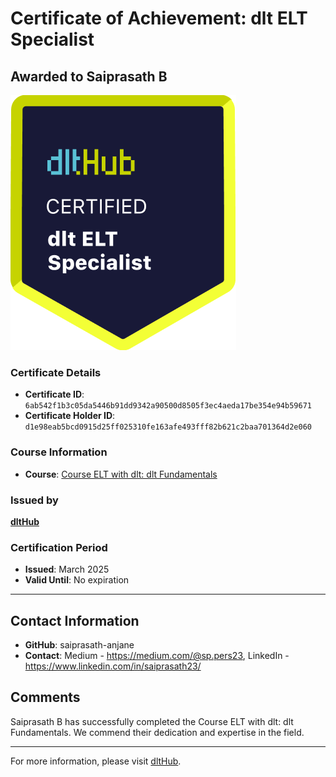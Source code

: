 
# Certificate of Achievement: dlt ELT Specialist

## Awarded to **Saiprasath B**

![Course Image](../badges/dlt_ELT_specialist.png)

### Certificate Details
- **Certificate ID**: `6ab542f1b3c05da5446b91dd9342a90500d8505f3ec4aeda17be354e94b59671`
- **Certificate Holder ID**: `d1e98eab5bcd0915d25ff025310fe163afe493fff82b621c2baa701364d2e060`

### Course Information
- **Course**: [Course ELT with dlt: dlt Fundamentals](https://github.com/dlt-hub/dlthub-education/tree/main/courses/dlt_fundamentals_dec_2024)

### Issued by
[**dltHub**](https://dlthub.com/) 

### Certification Period
- **Issued**: March 2025
- **Valid Until**: No expiration

---

## Contact Information
- **GitHub**: saiprasath-anjane
- **Contact**: Medium - https://medium.com/@sp.pers23, LinkedIn - https://www.linkedin.com/in/saiprasath23/

## Comments
Saiprasath B has successfully completed the Course ELT with dlt: dlt Fundamentals. We commend their dedication and expertise in the field.

---

For more information, please visit [dltHub](https://dlthub.com/).
    
